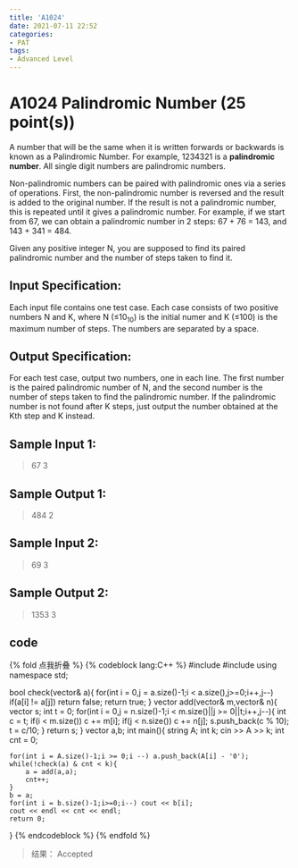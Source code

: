 ```yaml
---
title: 'A1024'
date: 2021-07-11 22:52
categories:
- PAT
tags:
- Advanced Level
---
```

# A1024 Palindromic Number (25 point(s))
A number that will be the same when it is written forwards or backwards is known as a Palindromic Number. For example, 1234321 is a **palindromic number**. All single digit numbers are palindromic numbers.
<!-- more -->
Non-palindromic numbers can be paired with palindromic ones via a series of operations. First, the non-palindromic number is reversed and the result is added to the original number. If the result is not a palindromic number, this is repeated until it gives a palindromic number. For example, if we start from 67, we can obtain a palindromic number in 2 steps: 67 + 76 = 143, and 143 + 341 = 484.

Given any positive integer N, you are supposed to find its paired palindromic number and the number of steps taken to find it.

## Input Specification:
Each input file contains one test case. Each case consists of two positive numbers N and K, where N (≤10<sub>10</sub>) is the initial numer and K (≤100) is the maximum number of steps. The numbers are separated by a space.

## Output Specification:
For each test case, output two numbers, one in each line. The first number is the paired palindromic number of N, and the second number is the number of steps taken to find the palindromic number. If the palindromic number is not found after K steps, just output the number obtained at the Kth step and K instead.

## Sample Input 1:
> 67 3

## Sample Output 1:
> 484
> 2

## Sample Input 2:
> 69 3

## Sample Output 2:
> 1353
> 3

## code
{% fold 点我折叠 %}
{% codeblock lang:C++ %}
#include <iostream>
#include <vector>
using namespace std;

bool check(vector<int>& a){
    for(int i = 0,j = a.size()-1;i < a.size(),j>=0;i++,j--)
        if(a[i] != a[j])
            return false;
    return true;
}
vector<int> add(vector<int>& m,vector<int>& n){
    vector<int> s;
    int t = 0;
    for(int i = 0,j = n.size()-1;i < m.size()||j >= 0||t;i++,j--){
        int c = t;
        if(i < m.size()) c += m[i];
        if(j < n.size()) c += n[j];
        s.push_back(c % 10);
        t = c/10;
    }
    return s;
}
vector<int> a,b;
int main(){
    string A;
    int k;
    cin >> A >> k;
    int cnt = 0;
    
    for(int i = A.size()-1;i >= 0;i --) a.push_back(A[i] - '0');
    while(!check(a) & cnt < k){
        a = add(a,a);
        cnt++;
    }
    b = a;
    for(int i = b.size()-1;i>=0;i--) cout << b[i];
    cout << endl << cnt << endl;
    return 0;
}
{% endcodeblock %}
{% endfold %}
> 结果： Accepted

